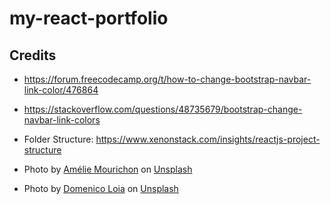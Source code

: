 # my-react-portfolio

## Credits
* https://forum.freecodecamp.org/t/how-to-change-bootstrap-navbar-link-color/476864

* https://stackoverflow.com/questions/48735679/bootstrap-change-navbar-link-colors

* Folder Structure: https://www.xenonstack.com/insights/reactjs-project-structure

* Photo by <a href="https://unsplash.com/es/@amayli?utm_source=unsplash&utm_medium=referral&utm_content=creditCopyText">Amélie Mourichon</a> on <a href="https://unsplash.com/wallpapers/design?utm_source=unsplash&utm_medium=referral&utm_content=creditCopyText">Unsplash</a>
  
* Photo by <a href="https://unsplash.com/@domenicoloia?utm_source=unsplash&utm_medium=referral&utm_content=creditCopyText">Domenico Loia</a> on <a href="https://unsplash.com/photos/EhTcC9sYXsw?utm_source=unsplash&utm_medium=referral&utm_content=creditCopyText">Unsplash</a>
  
